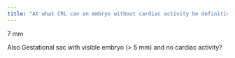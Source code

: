 ```yaml
---
title: "At what CRL can an embryo without cardiac activity be definitively called &quot;not viable?&quot;"
---
```

7 mm

Also Gestational sac with visible embryo (&gt; 5 mm) and no cardiac activity?

